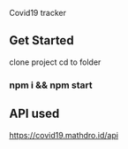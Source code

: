 Covid19 tracker



## Get Started
clone project
cd to folder

### npm i && npm start

## API used
https://covid19.mathdro.id/api


